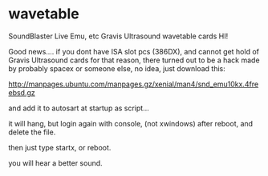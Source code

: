 # wavetable
SoundBlaster Live Emu, etc Gravis Ultrasound wavetable cards
HI!

Good news.... if you dont have ISA slot pcs (386DX), and cannot get hold of Gravis Ultrasound cards for that reason, there turned out to be a hack made by probably spacex or someone else, no idea, just download this:

http://manpages.ubuntu.com/manpages.gz/xenial/man4/snd_emu10kx.4freebsd.gz

and add it to autosart at startup as script...

it will hang, but login again with console, (not xwindows) after reboot, and delete the file.

then just type startx, or reboot.

you will hear a better sound.
